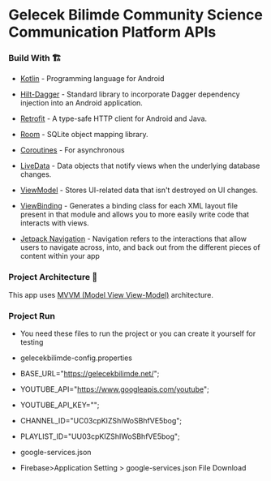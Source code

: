 # Gelecek Bilimde Community Science Communication Platform APIs

### Build With 🏗️
- [Kotlin] - Programming language for Android
- [Hilt-Dagger] - Standard library to incorporate Dagger dependency injection into an Android application.
- [Retrofit] -  A type-safe HTTP client for Android and Java.
- [Room] - SQLite object mapping library.
- [Coroutines] - For asynchronous
- [LiveData] - Data objects that notify views when the underlying database changes.
- [ViewModel] - Stores UI-related data that isn't destroyed on UI changes.
- [ViewBinding] - Generates a binding class for each XML layout file present in that module and allows you to more easily write code that interacts with views.
- [Jetpack Navigation] - Navigation refers to the interactions that allow users to navigate across, into, and back out from the different pieces of content within your app
   
   [ViewModel]: <https://developer.android.com/topic/libraries/architecture/viewmodel>  
   [Jetpack Navigation]: <https://developer.android.com/guide/navigation/>  
   [Hilt-Dagger]: <https://dagger.dev/hilt/>  
   [DataStore]: <https://developer.android.com/topic/libraries/architecture/datastore>
   [ViewBinding]: <https://developer.android.com/topic/libraries/view-binding>
   [LiveData]: <https://developer.android.com/topic/libraries/architecture/livedata/>
   [Retrofit]: <https://square.github.io/retrofit/>
   [ViewModel]: <https://developer.android.com/topic/libraries/architecture/viewmodel>
   [Kotlin]: <https://kotlinlang.org>
   [Coroutines]: <https://kotlinlang.org/docs/coroutines-overview.html>
   [MVVM (Model View View-Model)]: <https://developer.android.com/jetpack/guide#recommended-app-arch>
   [Dictionary Api]: <https://api.dictionaryapi.dev/>
   [Room]: <https://developer.android.com/training/data-storage/room/>
   
### Project Architecture 🗼

This app uses [MVVM (Model View View-Model)] architecture.


### Project Run
- You need these files to run the project or you can create it yourself for testing

- gelecekbilimde-config.properties
- BASE_URL="https://gelecekbilimde.net/";
- YOUTUBE_API="https://www.googleapis.com/youtube";
- YOUTUBE_API_KEY="";
- CHANNEL_ID="UC03cpKIZShIWoSBhfVE5bog";
- PLAYLIST_ID="UU03cpKIZShIWoSBhfVE5bog";

- google-services.json
- Firebase>Application Setting > google-services.json File Download
